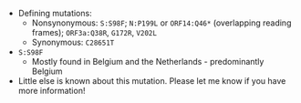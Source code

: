 - Defining mutations:
    - Nonsynonymous: `S:S98F`; `N:P199L` or `ORF14:Q46*` (overlapping reading frames); `ORF3a:Q38R`, `G172R`, `V202L`
    - Synonymous: `C28651T`
- `S:S98F`
    - Mostly found in Belgium and the Netherlands - predominantly Belgium
- Little else is known about this mutation. Please let me know if you have more information!
